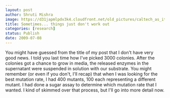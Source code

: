 ```yaml
---
layout: post
author: Shruti Mishra
image: https://d31japmlpdv3k4.cloudfront.net/old_pictures/caltech_as_it_happens/6a0105349b8251970b011570dc2550970c.jpg
title: Sometimes... things just don't work out
categories: [research]
status: Publish
date: 2009-07-08
---
```



You might have guessed from the title of my post that I don't have very good news. I told you last time how I've picked 3000 colonies. After the colonies got a chance to grow in media, the released enzymes in the supernatant were suspended in solution with our substrate. You might remember (or even if you don't, I'll recap) that when I was looking for the best mutation rate, I had 400 mutants, 100 each representing a different mutant. I had done a sugar assay to determine which mutation rate that I wanted. I kind of skimmed over that process, but I'll go into more detail now.

